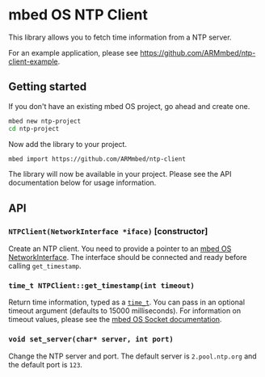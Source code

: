 # mbed OS NTP Client

This library allows you to fetch time information from a NTP server.

For an example application, please see https://github.com/ARMmbed/ntp-client-example.

## Getting started

If you don't have an existing mbed OS project, go ahead and create one.

```sh
mbed new ntp-project
cd ntp-project
```

Now add the library to your project.

```sh
mbed import https://github.com/ARMmbed/ntp-client
```

The library will now be available in your project. Please see the API documentation below for usage information.

## API

### `NTPClient(NetworkInterface *iface)` [constructor]

Create an NTP client. You need to provide a pointer to an [mbed OS NetworkInterface](https://docs.mbed.com/docs/mbed-os-api-reference/en/latest/APIs/communication/network_sockets/#the-networkinterface-classes). The interface should be connected and ready before calling `get_timestamp`.

### `time_t NTPClient::get_timestamp(int timeout)`

Return time information, typed as a [`time_t`](http://www.cplusplus.com/reference/ctime/time_t/). You can pass in an optional timeout argument (defaults to 15000 milliseconds). For information on timeout values, please see the [mbed OS Socket documentation](https://docs.mbed.com/docs/mbed-os-api/en/mbed-os-5.5/api/classSocket.html#a30119195b4d08c2656d160569bb57f0e).

### `void set_server(char* server, int port)`

Change the NTP server and port. The default server is `2.pool.ntp.org` and the default port is `123`.

